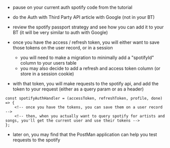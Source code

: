 * pause on your current auth spotify code from the tutorial 

* do the Auth with Third Party API article with Google (not in your BT)

* review the spotify passport strategy and see how you can add it to your BT (it will be very similar to auth with Google)


* once you have the access / refresh token, you will either want to save those tokens on the user record, or in a session
    * you will need to make a migration to minimally add a "spotifyId" column to your users table 
    * you may also decide to add a refresh and access token column (or store in a session cookie)

* with that token, you will make requests to the spotify api, and add the token to your request (either as a query param or as a header)

```
const spotifyAuthHandler = (accessToken, refreshToken, profile, done) => {
    <!-- once you have the tokens, you can save them on a user record -->
    <!-- then, when you actually want to query spotify for artists and songs, you'll get the current user and use their tokens -->
};
```

<!-- take with a grain of salt -->
* later on, you may find that the PostMan application can help you test requests to the spotify
